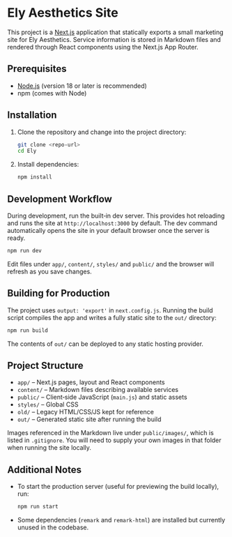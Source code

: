 # Ely Aesthetics Site

This project is a [Next.js](https://nextjs.org/) application that statically exports a small marketing site for Ely Aesthetics. Service information is stored in Markdown files and rendered through React components using the Next.js App Router.

## Prerequisites

- [Node.js](https://nodejs.org/) (version 18 or later is recommended)
- npm (comes with Node)

## Installation

1. Clone the repository and change into the project directory:

   ```bash
   git clone <repo-url>
   cd Ely
   ```

2. Install dependencies:

   ```bash
   npm install
   ```

## Development Workflow

During development, run the built‑in dev server. This provides hot reloading and runs the site at `http://localhost:3000` by default. The dev command automatically opens the site in your default browser once the server is ready.

```bash
npm run dev
```

Edit files under `app/`, `content/`, `styles/` and `public/` and the browser will refresh as you save changes.

## Building for Production

The project uses `output: 'export'` in `next.config.js`. Running the build script compiles the app and writes a fully static site to the `out/` directory:

```bash
npm run build
```

The contents of `out/` can be deployed to any static hosting provider.

## Project Structure

- `app/` – Next.js pages, layout and React components
- `content/` – Markdown files describing available services
- `public/` – Client‑side JavaScript (`main.js`) and static assets
- `styles/` – Global CSS
- `old/` – Legacy HTML/CSS/JS kept for reference
- `out/` – Generated static site after running the build

Images referenced in the Markdown live under `public/images/`, which is listed in `.gitignore`. You will need to supply your own images in that folder when running the site locally.

## Additional Notes

- To start the production server (useful for previewing the build locally), run:

  ```bash
  npm run start
  ```
- Some dependencies (`remark` and `remark-html`) are installed but currently unused in the codebase.

